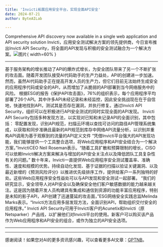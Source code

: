 ```yaml
---
title: 'Invicti拓展应用安全平台，实现全面API安全'
date: 2024-07-21
author: ByteAILab

---
```


Comprehensive API discovery now available in a single web application and API security solution
Invicti，应用安全测试解决方案的领先提供商，今日宣布推出Invicti API Security，将全面的API发现与积极的安全测试融合为一个解决方案。![图片](https://ai-techpark.com/wp-content/uploads/2024/07/Invicti-Exp-960x540.jpg){ width=60% }

---

基于服务架构的增长推动了API的爆炸式增长，为安全团队带来了另一个不断扩张的攻击面。随着开发团队接受AI代码助手的生产力益处，API的创建进一步加速。然而，虽然AI代码助手正在提高开发人员的生产力，但它们目前无法始终生成安全的应用程序代码或安全的API，从而增加了从脆弱的API部署到当今网络服务中的风险。
根据ESG的报告《保护API攻击面》，76%的组织表示，每个应用程序平均部署了26个API。其中许多API未经记录和未经监控，因此安全挑战现在在于自信地，快速地找到API，测试其是否存在漏洞，并执行修复。通过Invicti API Security，组织可以在积极进行API安全测试的同时实现全面的API发现。
Invicti API Security包括多种发现方法，以实现对已知和未记录API的全面识别，其中包括：
零配置发现，识别API规范，扫描云环境以查找可访问的路径API管理系统集成，以获取和同步准确且最新的API规范到库存中网络API流量分析，以识别并重构API调用为基于观察到的流量的API定义文件
“凭借Invicti平台强大的API发现功能，我们能够提供一个工具整合选项，将Web应用程序和API安全结合为一个解决方案，”InvictiCEO Neil Roseman表示。“随着工具扩散和预算限制的增长，CISO可以依赖Invicti解决方案来解决与增加的API安全关注点以及降低团队工具复杂性有关的问题。”
数十年来，Invicti一直提供Web应用程序安全测试覆盖率、准确性、速度和规模的优势。持续自动化发现、基于证据的扫描以验证关键漏洞、以及最近新增的《预测风险评分》以推进优先级排序工作，提供给客户一系列独特的好处。这些Web应用程序安全性益处可以与API发现和安全测试一起部署。
“我们的研究显示，安全领导人对API安全以及确保安全他们客户敏感数据的能力越来越关注。这是因为随着开发人员构建具有集成和通信到资源的功能丰富应用程序，特别是未知的影子API，API创建了迅速蔓延的攻击面，”ESG网络安全实践总监Melinda Marks表示。“Invicti方法应用多层发现方法，全面识别API，帮助组织交付安全的应用程序。”
Invicti API Security可用于Invicti客户的Acunetix和Invicti（原Netsparker）产品线，以扩展他们对Invicti平台的使用。新客户可以购买该产品作为Web应用程序和API安全的组合，或作为独立的API安全选项。 

---
---
感谢阅读！如果您对AI的更多资讯感兴趣，可以查看更多AI文章：[GPTNB](https://gptnb.com)。